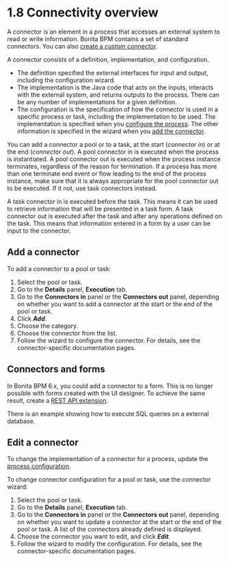 # 1.8 Connectivity overview

A connector is an element in a process that accesses an external system to read or write information. Bonita BPM contains a set of standard connectors. You can also [create a custom connector](/creating-connector). 


A connector consists of a definition, implementation, and configuration.

* The definition specified the external interfaces for input and output, including the configuration wizard.
* The implementation is the Java code that acts on the inputs, interacts with the external system, and returns outputs to the process. There can be any number of implementations for a given definition.
* The configuration is the specification of how the connector is used in a specific process or task, including the implementation to be used. The implementation is specified when you [configure the process](/configuring-process-bonita-bpm-studio). The other information is specified in the wizard when you [add the connector](#add).

You can add a connector a pool or to a task, at the start (_connector in_) or at the end (_connector out_). 
A pool connector in is executed when the process is instantiated. A pool connector out is executed when the process instance terminates, regardless of the reason for termination. If a process has more than one terminate end event or flow leading to the end of the process instance, make sure that it is always appropriate for the pool connector out to be executed. If it not, use task connectors instead.


A task connector in is executed before the task. This means it can be used to retrieve information that will be presented in a task form. 
A task connector out is executed after the task and after any operations defined on the task. This means that information entered in a form by a user can be input to the connector.



## Add a connector


To add a connector to a pool or task:


1. Select the pool or task.
2. Go to the **Details** panel, **Execution** tab.
3. Go to the **Connectors in** panel or the **Connectors out** panel, depending on whether you want to add a connector at the start or the end of the pool or task.
4. Click **_Add_**.
5. Choose the category.
6. Choose the connector from the list.
7. Follow the wizard to configure the connector. For details, see the connector-specific documentation pages.

## Connectors and forms


In Bonita BPM 6.x, you could add a connector to a form. This is no longer possible with forms created with the UI designer. To achieve the same result, create a [REST API extension](/rest-api-extensions).

There is an example showing how to execute SQL queries on a external database.






## Edit a connector


To change the implementation of a connector for a process, update the [process configuration](/configuring-process-bonita-bpm-studio).


To change connector configuration for a pool or task, use the connector wizard:


1. Select the pool or task.
2. Go to the **Details** panel, **Execution** tab.
3. Go to the **Connectors in** panel or the **Connectors out** panel, depending on whether you want to update a connector at the start or the end of the pool or task. A list of the connectors already defined is displayed.
4. Choose the connector you want to edit, and click **_Edit_**.
5. Follow the wizard to modify the configuration. For details, see the connector-specific documentation pages.